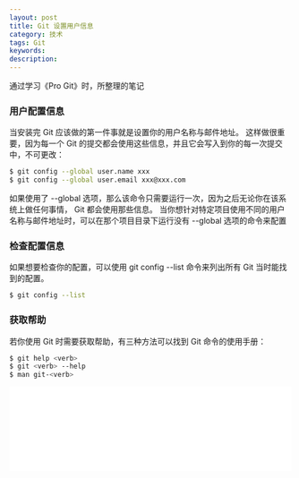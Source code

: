 ```yaml
---
layout: post
title: Git 设置用户信息
category: 技术
tags: Git
keywords: 
description: 
---
```


通过学习《Pro Git》时，所整理的笔记

### 用户配置信息

当安装完 Git 应该做的第一件事就是设置你的用户名称与邮件地址。 这样做很重要，因为每一个 Git 的提交都会使用这些信息，并且它会写入到你的每一次提交中，不可更改：

```bash
$ git config --global user.name xxx
$ git config --global user.email xxx@xxx.com
```

如果使用了 --global 选项，那么该命令只需要运行一次，因为之后无论你在该系统上做任何事情， Git 都会使用那些信息。 当你想针对特定项目使用不同的用户名称与邮件地址时，可以在那个项目目录下运行没有 --global 选项的命令来配置

### 检查配置信息

如果想要检查你的配置，可以使用 git config --list 命令来列出所有 Git 当时能找到的配置。

``` bash
$ git config --list
```

### 获取帮助

若你使用 Git 时需要获取帮助，有三种方法可以找到 Git 命令的使用手册：

```bash
$ git help <verb>
$ git <verb> --help
$ man git-<verb>
```

<iframe src="//player.bilibili.com/player.html?aid=35800108&cid=62816818&page=7" scrolling="no" width="100%" border="1" frameborder="no" framespacing="0" allowfullscreen="true"> </iframe>
